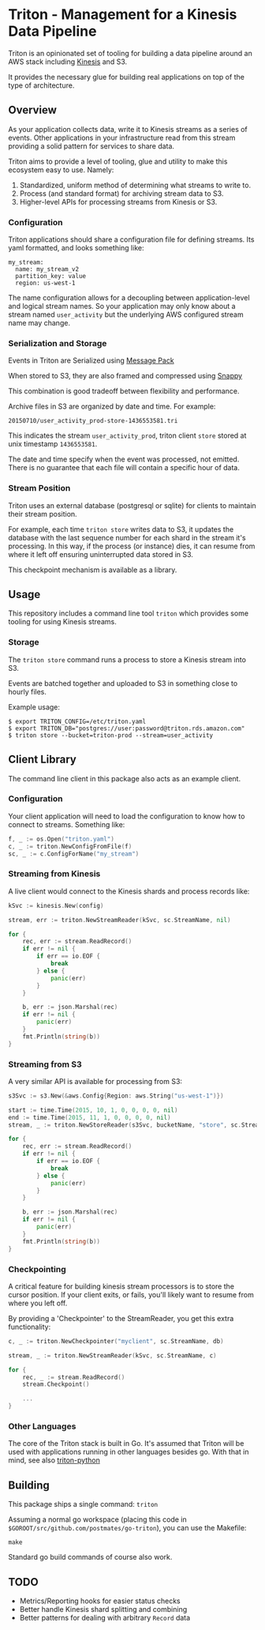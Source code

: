 # Triton - Management for a Kinesis Data Pipeline #

Triton is an opinionated set of tooling for building a data pipeline around an
AWS stack including [Kinesis](http://aws.amazon.com/kinesis/) and S3.

It provides the necessary glue for building real applications on top of the
type of architecture.

## Overview ##

As your application collects data, write it to Kinesis streams as a series of
events. Other applications in your infrastructure read from this stream
providing a solid pattern for services to share data.

Triton aims to provide a level of tooling, glue and utility to make this
ecosystem easy to use. Namely:

  1. Standardized, uniform method of determining what streams to write to.
  1. Process (and standard format) for archiving stream data to S3.
  1. Higher-level APIs for processing streams from Kinesis or S3.

### Configuration ###

Triton applications should share a configuration file for defining streams. Its
yaml formatted, and looks something like:

    my_stream:
      name: my_stream_v2
      partition_key: value
      region: us-west-1

The name configuration allows for a decoupling between application-level
and logical stream names. So your application may only know about a stream
named `user_activity` but the underlying AWS configured stream name may change.


### Serialization and Storage ###

Events in Triton are Serialized using [Message Pack](http://msgpack.org/)

When stored to S3, they are also framed and compressed using
[Snappy](https://code.google.com/p/snappy/source/browse/trunk/framing_format.txt)

This combination is good tradeoff between flexibility and performance.

Archive files in S3 are organized by date and time. For example:

    20150710/user_activity_prod-store-1436553581.tri

This indicates the stream `user_activity_prod`, triton client `store`
stored at unix timestamp `1436553581`.

The date and time specify when the event was processed, not emitted. There is
no guarantee that each file will contain a specific hour of data.

### Stream Position ###

Triton uses an external database (postgresql or sqlite) for clients to maintain
their stream position.

For example, each time `triton store` writes data to S3, it updates the
database with the last sequence number for each shard in the stream it's
processing. In this way, if the process (or instance) dies, it can resume from
where it left off ensuring uninterrupted data stored in S3.

This checkpoint mechanism is available as a library.

## Usage ##

This repository includes a command line tool `triton` which provides some
tooling for using Kinesis streams.

### Storage ###

The `triton store` command runs a process to store a Kinesis stream into S3.

Events are batched together and uploaded to S3 in something close to hourly
files.

Example usage:


    $ export TRITON_CONFIG=/etc/triton.yaml
    $ export TRITON_DB="postgres://user:password@triton.rds.amazon.com"
    $ triton store --bucket=triton-prod --stream=user_activity


## Client Library ###

The command line client in this package also acts as an example client.

### Configuration ###

Your client application will need to load the configuration to know how to connect to streams. Something like:

```Go
f, _ := os.Open("triton.yaml")
c, _ := triton.NewConfigFromFile(f)
sc, _ := c.ConfigForName("my_stream")
```

### Streaming from Kinesis ###

A live client would connect to the Kinesis shards and process records like:


```Go
kSvc := kinesis.New(config)

stream, err := triton.NewStreamReader(kSvc, sc.StreamName, nil)

for {
    rec, err := stream.ReadRecord()
    if err != nil {
        if err == io.EOF {
            break
        } else {
            panic(err)
        }
    }

    b, err := json.Marshal(rec)
    if err != nil {
        panic(err)
    }
    fmt.Println(string(b))
}
```

### Streaming from S3 ###

A very similar API is available for processing from S3:

```Go
s3Svc := s3.New(&aws.Config{Region: aws.String("us-west-1")})

start := time.Time(2015, 10, 1, 0, 0, 0, 0, nil)
end := time.Time(2015, 11, 1, 0, 0, 0, 0, nil)
stream, _ := triton.NewStoreReader(s3Svc, bucketName, "store", sc.StreamName, start, end)

for {
    rec, err := stream.ReadRecord()
    if err != nil {
        if err == io.EOF {
            break
        } else {
            panic(err)
        }
    }

    b, err := json.Marshal(rec)
    if err != nil {
        panic(err)
    }
    fmt.Println(string(b))
}
```


### Checkpointing ###

A critical feature for building kinesis stream processors is to store the
cursor position. If your client exits, or fails, you'll likely want to resume
from where you left off.

By providing a 'Checkpointer' to the StreamReader, you get this extra functionality:

```Go
c, _ := triton.NewCheckpointer("myclient", sc.StreamName, db)

stream, _ := triton.NewStreamReader(kSvc, sc.StreamName, c)

for {
    rec, _ := stream.ReadRecord()
    stream.Checkpoint()

    ...
}
```


### Other Languages ###

The core of the Triton stack is built in Go. It's assumed that Triton will be
used with applications running in other languages besides go. With that in
mind, see also [triton-python](https://github.com/postmates/triton-python)

## Building ##

This package ships a single command: `triton`

Assuming a normal go workspace (placing this code in
`$GOROOT/src/github.com/postmates/go-triton`), you can use the Makefile:

    make

Standard go build commands of course also work.

## TODO ##

  * Metrics/Reporting hooks for easier status checks
  * Better handle Kinesis shard splitting and combining
  * Better patterns for dealing with arbitrary `Record` data
